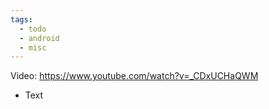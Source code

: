 ```yaml
---
tags:
  - todo
  - android
  - misc
---
```

Video: https://www.youtube.com/watch?v=_CDxUCHaQWM
- Text
